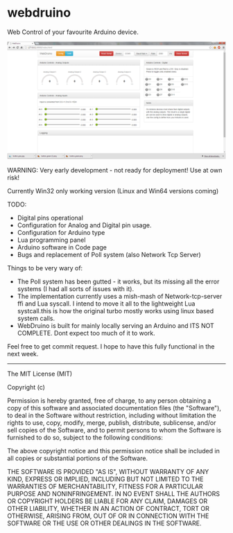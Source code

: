 webdruino
=========

Web Control of your favourite Arduino device.

![alt text][id]

[id]: /screenshots/WebDruino001.png "Screenshot001"

WARNING: Very early development - not ready for deployment! Use at own risk!

Currently Win32 only working version (Linux and Win64 versions coming)

TODO:
- Digital pins operational
- Configuration for Analog and Digital pin usage.
- Configuration for Arduino type
- Lua programming panel
- Arduino software in Code page
- Bugs and replacement of Poll system (also Network Tcp Server)

Things to be very wary of:
- The Poll system has been gutted - it works, but its missing all the error systems (I had all sorts of issues with it). 
- The implementation currently uses a mish-mash of Network-tcp-server ffi and Lua syscall. 
  I intend to move it all to the lightweight Lua systcall.this is how the original turbo mostly works
  using linux based system calls.
- WebDruino is built for mainly locally serving an Arduino and ITS NOT COMPLETE. Dont expect too much of it to work.

Feel free to get commit request. I hope to have this fully functional in the next week.

---------------------------------------------------------------------------------------------------------------------
The MIT License (MIT)

Copyright (c) <year> <copyright holders>

Permission is hereby granted, free of charge, to any person obtaining a copy
of this software and associated documentation files (the "Software"), to deal
in the Software without restriction, including without limitation the rights
to use, copy, modify, merge, publish, distribute, sublicense, and/or sell
copies of the Software, and to permit persons to whom the Software is
furnished to do so, subject to the following conditions:

The above copyright notice and this permission notice shall be included in
all copies or substantial portions of the Software.

THE SOFTWARE IS PROVIDED "AS IS", WITHOUT WARRANTY OF ANY KIND, EXPRESS OR
IMPLIED, INCLUDING BUT NOT LIMITED TO THE WARRANTIES OF MERCHANTABILITY,
FITNESS FOR A PARTICULAR PURPOSE AND NONINFRINGEMENT. IN NO EVENT SHALL THE
AUTHORS OR COPYRIGHT HOLDERS BE LIABLE FOR ANY CLAIM, DAMAGES OR OTHER
LIABILITY, WHETHER IN AN ACTION OF CONTRACT, TORT OR OTHERWISE, ARISING FROM,
OUT OF OR IN CONNECTION WITH THE SOFTWARE OR THE USE OR OTHER DEALINGS IN
THE SOFTWARE.
